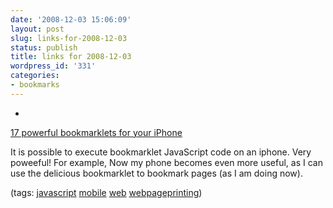 ```yaml
---
date: '2008-12-03 15:06:09'
layout: post
slug: links-for-2008-12-03
status: publish
title: links for 2008-12-03
wordpress_id: '331'
categories:
- bookmarks
---
```


  * 
                

[17 powerful bookmarklets for your iPhone](http://www.lifeclever.com/17-powerful-bookmarklets-for-your-iphone/)


                

It is possible to execute bookmarklet JavaScript code on an iphone.  Very poweeful!  For example, Now my phone becomes even more useful, as I can use the delicious bookmarklet to bookmark pages (as I am doing now).


                

(tags: [javascript](http://delicious.com/eob/javascript) [mobile](http://delicious.com/eob/mobile) [web](http://delicious.com/eob/web) [webpageprinting](http://delicious.com/eob/webpageprinting))


            
